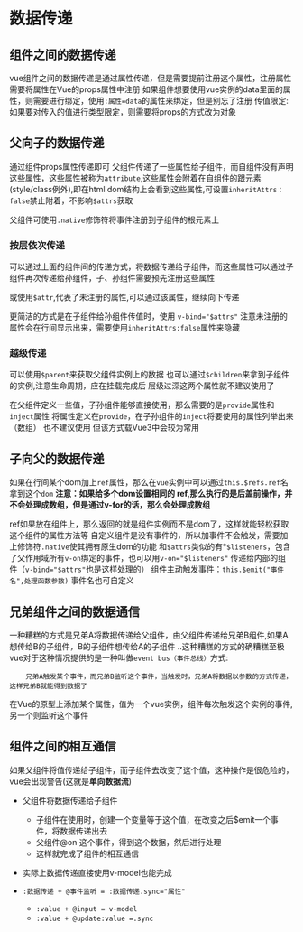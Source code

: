 # 数据传递

## 组件之间的数据传递

vue组件之间的数据传递是通过属性传递，但是需要提前注册这个属性，注册属性需要将属性在Vue的props属性中注册
如果组件想要使用vue实例的data里面的属性，则需要进行绑定，使用`:属性=data`的属性来绑定，但是别忘了注册
传值限定:如果要对传入的值进行类型限定，则需要将props的方式改为对象

## 父向子的数据传递

通过组件props属性传递即可
父组件传递了一些属性给子组件，而自组件没有声明这些属性，这些属性被称为`attribute`,这些属性会附着在自组件的跟元素(style/class例外),即在html dom结构上会看到这些属性,可设置`inheritAttrs：false`禁止附着，不影响`$attrs`获取

父组件可使用`.native`修饰符将事件注册到子组件的根元素上

### 按层依次传递

可以通过上面的组件间的传递方式，将数据传递给子组件，而这些属性可以通过子组件再次传递给孙组件，子、孙组件需要预先注册这些属性

或使用`$attr`,代表了未注册的属性,可以通过该属性，继续向下传递

更简洁的方式是在子组件给孙组件传值时，使用 `v-bind="$attrs"`
注意未注册的属性会在行间显示出来，需要使用`inheritAttrs:false`属性来隐藏

### 越级传递

可以使用`$parent`来获取父组件实例上的数据
也可以通过`$children`来拿到子组件的实例,注意生命周期，应在挂载完成后
层级过深这两个属性就不建议使用了

在父组件定义一些值，子孙组件能够直接使用，那么需要的是`provide`属性和`inject`属性
将属性定义在`provide`，在子孙组件的`inject`将要使用的属性列举出来（数组）
也不建议使用
但该方式载Vue3中会较为常用

## 子向父的数据传递

如果在行间某个dom加上`ref`属性，那么在`vue`实例中可以通过`this.$refs.ref`名拿到这个`dom`
**注意：如果给多个dom设置相同的 ref,那么执行的是后盖前操作，并不会处理成数组，但是通过v-for的话，那么会处理成数组**

ref如果放在组件上，那么返回的就是组件实例而不是dom了，这样就能轻松获取这个组件的属性方法等
自定义组件是没有事件的，所以加事件不会触发，需要加上修饰符`.native`使其拥有原生dom的功能
和`$attrs`类似的有*`$listeners`，包含了父作用域所有`v-on`绑定的事件，也可以用`v-on="$listeners"`  传递给内部的组件（`v-bind="$attrs"`也是这样处理的）
组件主动触发事件：`this.$emit("事件名",处理函数参数)` 事件名也可自定义

## 兄弟组件之间的数据通信

一种糟糕的方式是兄弟A将数据传递给父组件，由父组件传递给兄弟B组件,如果A想传给B的子组件，B的子组件想传给A的子组件 ..这种糟糕的方式的确糟糕至极
vue对于这种情况提供的是一种叫做`event bus（事件总线）`方式:

```text
    兄弟A触发某个事件，而兄弟B监听这个事件，当触发时，兄弟A将数据以参数的方式传递，这样兄弟B就能得到数据了
```

在Vue的原型上添加某个属性，值为一个vue实例，组件每次触发这个实例的事件,另一个则监听这个事件

## 组件之间的相互通信

如果父组件将值传递给子组件，而子组件去改变了这个值，这种操作是很危险的，vue会出现警告(这就是**单向数据流**)

+ 父组件将数据传递给子组件
  + 子组件在使用时，创建一个变量等于这个值，在改变之后$emit一个事件，将数据传递出去
  + 父组件@on 这个事件，得到这个数据，然后进行处理
  + 这样就完成了组件的相互通信

+ 实际上数据传递直接使用v-model也能完成
+ `:数据传递 + @事件监听 = :数据传递.sync="属性"`
  + `:value + @input = v-model`
  + `:value + @update:value =.sync`
